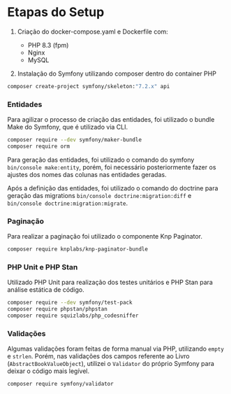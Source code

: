 # Etapas do Setup

1. Criação do docker-compose.yaml e Dockerfile com:
    - PHP 8.3 (fpm)
    - Nginx
    - MySQL

2. Instalação do Symfony utilizando composer dentro do container PHP
```bash
composer create-project symfony/skeleton:"7.2.x" api
```
### Entidades

Para agilizar o processo de criação das entidades, foi utilizado o bundle Make do Symfony, que é utilizado via CLI.

```bash
composer require --dev symfony/maker-bundle
composer require orm
```

Para geração das entidades, foi utilizado o comando do symfony `bin/console make:entity`, porém, foi necessário posteriormente fazer os ajustes dos nomes das colunas nas entidades geradas.

Após a definição das entidades, foi utilizado o comando do doctrine para geração das migrations `bin/console doctrine:migration:diff` e `bin/console doctrine:migration:migrate`.

### Paginação

Para realizar a paginação foi utilizado o componente Knp Paginator.
```bash
composer require knplabs/knp-paginator-bundle
```

### PHP Unit e PHP Stan
Utilizado PHP Unit para realização dos testes unitários e PHP Stan para análise estática de código.

```bash
composer require --dev symfony/test-pack
composer require phpstan/phpstan
composer require squizlabs/php_codesniffer
```
### Validações
Algumas validações foram feitas de forma manual via PHP, utilizando `empty` e `strlen`. Porém, nas validações dos campos referente ao Livro (`AbstractBookValueObject`), utilizei o `Validator` do próprio Symfony para deixar o código mais legível.

```bash
composer require symfony/validator
```